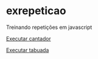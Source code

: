 # exrepeticao
 Treinando repetições em javascript

<a href= "https://caroline456.github.io/Tabuada-e-Contador/contador/contador.html">Executar cantador</a>

<a href="https://caroline456.github.io/Tabuada-e-Contador/tabuada/tabuada.html">Executar tabuada</a>